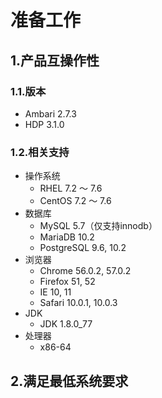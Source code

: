 准备工作
================================================================================
## 1.产品互操作性

### 1.1.版本
+ Ambari 2.7.3
+ HDP 3.1.0

### 1.2.相关支持
+ 操作系统
    - RHEL 7.2 ～ 7.6
    - CentOS 7.2 ～ 7.6
+ 数据库
    - MySQL 5.7（仅支持innodb）
    - MariaDB 10.2
    - PostgreSQL 9.6, 10.2
+ 浏览器
    - Chrome 56.0.2, 57.0.2
    - Firefox 51, 52 
    - IE 10, 11
    - Safari 10.0.1, 10.0.3
+ JDK
    - JDK 1.8.0_77
+ 处理器 
    - x86-64

## 2.满足最低系统要求

